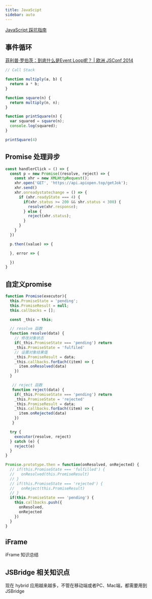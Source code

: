 ```yaml
---
title: JavaScipt
sidebar: auto
---
```


[JavaScript 踩坑指南](https://jonathan-zhang.gitbook.io/javascript-steppitguide/)

## 事件循环

[菲利普·罗伯茨：到底什么是Event Loop呢？ | 欧洲 JSConf 2014](https://www.youtube.com/watch?v=8aGhZQkoFbQ)

```js
// Call Stack

function multiply(a, b) {
  return a * b;
}

function square(n) {
  return multiply(n, n);
}

function printSquare(n) {
  var squared = square(n);
  console.log(squared);
}

printSquare(4)
```

## Promise 处理异步

```js
const handlerClick = () => {
  const p = new Promise((resolve, reject) => {
    const xhr = new XMLHttpRequest();
    xhr.open('GET', 'https://api.apiopen.top/getJok');
    xhr.send()
    xhr.onreadystatechange = () => {
      if (xhr.readyState === 4) {
        if(xhr.status >= 200 && shr.status < 300) {
          resolve(xhr.response);
        } else {
          reject(xhr.status);
        }
      }
    }
  })

  p.then((value) => {

  }, error => {

  })
}
```

## 自定义promise

```js
function Promise(executor){
  this.PromiseState = 'pending';
  this.PromiseResult = null;
  this.callbacks = [];

  const _this = this;

  // resolve 函数
  function resolve(data) {
    // 修改对象状态
    if(_this.PromiseState === 'pending') return
    _this.PromiseState = 'fulfiled'
    // 设置对象结果值
    _this.PromiseResult = data;
    _this.callbacks.forEach((item) => {
      item.onResolved(data)
    })
  }

   // reject 函数
   function reject(data) {
    if(_this.PromiseState === 'pending') return 
    _this.PromiseState = 'rejected'
    _this.PromiseResult = data;
    _this.callbacks.forEach((item) => {
      item.onRejected(data)
    })
   }

  try {
    executor(resolve, reject)
  } catch (e) {
    reject(e)
  }
}

Promise.prototype.then = function(onResolved, onRejected) {
  // if(this.PromiseState === 'fulfilled') {
  //   onResolved(this.PromiseResult)
  // }
  // if(this.PromiseState === 'rejected') {
  //   onReject(this.PromiseResult)
  // }
  if(this.PromiseState === 'pending') {
    this.callbacks.push({
      onResolved,
      onRejected
    })
  }
}
```

## iFrame

iFrame 知识总结

## JSBridge 相关知识点

现在 hybrid 应用越来越多，不管在移动端或者PC、Mac端，都需要用到JSBridge
